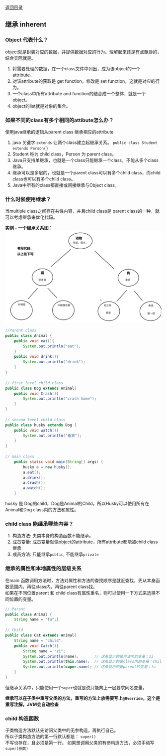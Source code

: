 [返回目录](./1.%20java学习目录.md)

## 继承 inherent

### Object 代表什么？  
object就是封装对应的数据，并提供数据对应的行为。理解起来还是有点飘渺的，结合实际就是。
1. 将需要处理的数据，在一个class文件中列出，成为该object的一个attribute。
2. 对该attribute的获取是 get function，修改是 set function，这就是对应的行为。
3. 一个class中所有attribute and function的结合成一个整体，就是一个object。
4. object的list就是对象的集合。

### 如果不同的class有多个相同的attibute怎么办？
使用java继承的逻辑从parent class 继承相应的attribute
1. java 关键字 `extends` 让两个class建立起继承关系。
    `public class Student extends Person{}`
2. Student 称为 child class，Person 为 parent class。
3. Java只支持单继承，也就是一个class只能继承一个class，不能从多个class继承。
4. 继承可以是多层的，也就是一个parent class可以有多个child class，而child class也可以有多个child class。
5. Java中所有的class都直接或间接继承与Object class。

### 什么时候使用继承？  
当multiple class之间存在共性内容，并且child class是 parent class的一种，就可以考虑继承来优化代码。

**实例 - 一个继承关系图：**
![image](./image/1719561647275.jpg)
```Java
//Parent class
public class Animal {
    public void eat(){
        System.out.println("eat");
    }
    public void drink(){
        System.out.println("drink");
    }
}

// first level child class
public class Dog extends Animal{
    public void Crash(){
        System.out.println("crash home");
    }
}

// second level child class
public class husky extends Dog {
    public void watch(){
        System.out.println("看家");
    }
}

// main class
    public static void main(String[] args) {
        husky a = new husky();
        a.eat();
        a.drink();
        a.Crash();
        a.watch();
    }
```
husky 是 Dog的child，Dog是Animal的Child，所以Husky可以使用所有在Animal和Dog class内的方法和属性。

### child class 能继承哪些内容？
1. 构造方法: 夫类本身的构造函数不能继承。
2. 成员变量: 成员变量就像object的attribute，所有attribute都能被child class继承
3. 成员方法: 只能继承`public`,  不能继承`private`

### 继承的属性和本地属性的层级关系
在main 函数调用方法时，方法对属性和方法的查找顺序是就近查找，先从本身函数范围内，再往class内，再往parent class找。  
如果在不同位置parent 和 child class有属性重名，则可以使用一下方式来选择不同位置的变量。
```Java
// Parent
public class Animal {
    String name = "fu";}

// Child
public class Cat extends Animal{
    String name = "child";
    public void Catch(){
        String name = "zi";
        System.out.println(name);       // 这条显示的是方法内的变量；zi
        System.out.println(this.name);  // 这条显示的是class内的变量：child
        System.out.println(super.name); // 这条显示的是parent的变量：fu
    } 
}
```
但继承关系中，只能使用一个`super`也就是说只能向上一层要求同名变量。

**继承可以在子类中重写父类的方法，重写的方法上放需要写上`@Override`，这个是重写注解，JVM会自动检查**


### child 构造函数
子类构造方法默认先访问父类中的无参构造，再执行自己。  
所以子类构造方法的第一行默认都是： `super()`  
不写也存在，且必须是第一行。 如果想调用父类的有参构造方法，必须手动写 `super(参数)`  